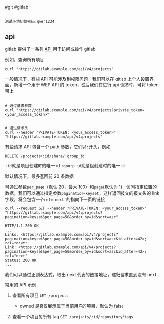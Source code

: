 #git #gitlab 

```ad-info

测试环境初始密码:qwer1234
```

## api

gitlab 提供了一系列 [API](https://docs.gitlab.com/ee/api/) 用于访问或操作 gitlab

例如，查询所有项目

```shell
curl "https://gitlab.example.com/api/v4/projects"
```

一般情况下，有些 API 可能涉及到权限问题，我们可以在 gitlab 上个人设置界面，新增一个用于 WEP API 的 token，然后我们在进行 api 请求时，可将 token 带上

```shell

# 通过请求参数
curl "https://gitlab.example.com/api/v4/projects?private_token=<your_access_token>"


# 通过请求头
curl --header "PRIVATE-TOKEN: <your_access_token>" "https://gitlab.example.com/api/v4/projects"
```

有些请求 API 包含一个 path 参数，它们以`:`开头，例如

```shell
DELETE /projects/:id/share/:group_id
```

`:id`就是项目创建时的唯一 id
`:gourp_id`就是组创建时的唯一 id

默认情况下，最多返回前 20 条数据

可通过参数`per_page`（默认 20，最大 100）和`page`(默认为 1)，访问指定位置的数据，我们可以通过指定参数`pagination=keyset`，这样返回报文的报文头的 link 字段，将会包含一个`ref='next'`的指向下一页的链接

```shell
curl --request GET --header "PRIVATE-TOKEN: <your_access_token>" "https://gitlab.example.com/api/v4/projects?pagination=keyset&per_page=50&order_by=id&sort=asc"

HTTP/1.1 200 OK
...
Links: <https://gitlab.example.com/api/v4/projects?pagination=keyset&per_page=50&order_by=id&sort=asc&id_after=42>; rel="next"
Link: <https://gitlab.example.com/api/v4/projects?pagination=keyset&per_page=50&order_by=id&sort=asc&id_after=42>; rel="next"
Status: 200 OK
...
```

我们可以通过正则表达式，取出 next 代表的链接地址，递归请求直到没有 next

常用的 API 示例

1. 查看所有项目 `GET /projects`

   - owned 是否仅展示属于当前用户的项目，默认为 false

2. 查看一个项目的所有 tag `GET /projects/:id/repository/tags`
